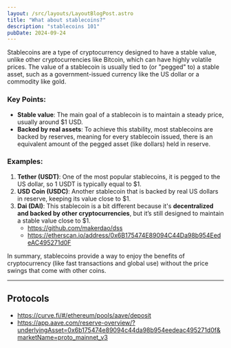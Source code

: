 ```yaml
---
layout: /src/layouts/LayoutBlogPost.astro
title: "What about stablecoins?"
description: "stablecoins 101"
pubDate: 2024-09-24
---
```


Stablecoins are a type of cryptocurrency designed to have a stable value, unlike other cryptocurrencies like Bitcoin, which can have highly volatile prices. The value of a stablecoin is usually tied to (or "pegged" to) a stable asset, such as a government-issued currency like the US dollar or a commodity like gold.

### Key Points:
- **Stable value**: The main goal of a stablecoin is to maintain a steady price, usually around $1 USD.
- **Backed by real assets**: To achieve this stability, most stablecoins are backed by reserves, meaning for every stablecoin issued, there is an equivalent amount of the pegged asset (like dollars) held in reserve.

### Examples:
1. **Tether (USDT)**: One of the most popular stablecoins, it is pegged to the US dollar, so 1 USDT is typically equal to $1.
2. **USD Coin (USDC)**: Another stablecoin that is backed by real US dollars in reserve, keeping its value close to $1.
3. **Dai (DAI)**: This stablecoin is a bit different because it's **decentralized and backed by other cryptocurrencies**, but it’s still designed to maintain a stable value close to $1.
   * https://github.com/makerdao/dss
   * https://etherscan.io/address/0x6B175474E89094C44Da98b954EedeAC495271d0F

In summary, stablecoins provide a way to enjoy the benefits of cryptocurrency (like fast transactions and global use) without the price swings that come with other coins.

---

## Protocols

* https://curve.fi/#/ethereum/pools/aave/deposit
* https://app.aave.com/reserve-overview/?underlyingAsset=0x6b175474e89094c44da98b954eedeac495271d0f&marketName=proto_mainnet_v3
